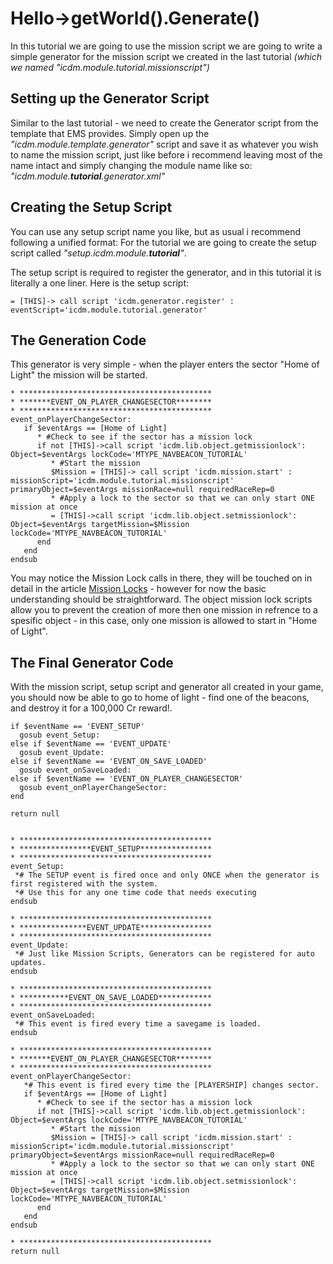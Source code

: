 # Hello->getWorld().Generate() #

In this tutorial we are going to use the mission script we are going to write a simple generator for the mission script we created in the last tutorial _(which we named "icdm.module.tutorial.missionscript")_

## Setting up the Generator Script ##
Similar to the last tutorial - we need to create the Generator script from the template that EMS provides. Simply open up the _"icdm.module.template.generator"_ script and save it as whatever you wish to name the mission script, just like before i recommend leaving most of the name intact and simply changing the module name like so: _"icdm.module.**tutorial**.generator.xml"_

## Creating the Setup Script ##
You can use any setup script name you like, but as usual i recommend following a unified format: For the tutorial we are going to create the setup script called _"setup.icdm.module.**tutorial**"_.

The setup script is required to register the generator, and in this tutorial it is literally a one liner. Here is the setup script:

```
= [THIS]-> call script 'icdm.generator.register' : eventScript='icdm.module.tutorial.generator'
```

## The Generation Code ##
This generator is very simple - when the player enters the sector "Home of Light" the mission will be started.

```
* *******************************************
* *******EVENT_ON_PLAYER_CHANGESECTOR********
* *******************************************
event_onPlayerChangeSector:
   if $eventArgs == [Home of Light]
      * #Check to see if the sector has a mission lock
      if not [THIS]->call script 'icdm.lib.object.getmissionlock': Object=$eventArgs lockCode='MTYPE_NAVBEACON_TUTORIAL'
         * #Start the mission
         $Mission = [THIS]-> call script 'icdm.mission.start' : missionScript='icdm.module.tutorial.missionscript' primaryObject=$eventArgs missionRace=null requiredRaceRep=0
         * #Apply a lock to the sector so that we can only start ONE mission at once
         = [THIS]->call script 'icdm.lib.object.setmissionlock': Object=$eventArgs targetMission=$Mission lockCode='MTYPE_NAVBEACON_TUTORIAL'
      end
   end
endsub
```
You may notice the Mission Lock calls in there, they will be touched on in detail in the article [Mission Locks](EMS_Tut_Locks.md) - however for now the basic understanding should be straightforward. The object mission lock scripts allow you to prevent the creation of more then one mission in refrence to a spesific object - in this case, only one mission is allowed to start in "Home of Light".

## The Final Generator Code ##
With the mission script, setup script and generator all created in your game, you should now be able to go to home of light - find one of the beacons, and destroy it for a 100,000 Cr reward!.

```
if $eventName == 'EVENT_SETUP'
  gosub event_Setup:
else if $eventName == 'EVENT_UPDATE'
  gosub event_Update:
else if $eventName == 'EVENT_ON_SAVE_LOADED'
  gosub event_onSaveLoaded:
else if $eventName == 'EVENT_ON_PLAYER_CHANGESECTOR'
  gosub event_onPlayerChangeSector:
end

return null


* *******************************************
* ****************EVENT_SETUP****************
* *******************************************
event_Setup:
 *# The SETUP event is fired once and only ONCE when the generator is first registered with the system.
 *# Use this for any one time code that needs executing
endsub

* *******************************************
* ***************EVENT_UPDATE****************
* *******************************************
event_Update:
 *# Just like Mission Scripts, Generators can be registered for auto updates.
endsub

* *******************************************
* ***********EVENT_ON_SAVE_LOADED************
* *******************************************
event_onSaveLoaded:
 *# This event is fired every time a savegame is loaded.
endsub

* *******************************************
* *******EVENT_ON_PLAYER_CHANGESECTOR********
* *******************************************
event_onPlayerChangeSector:
   *# This event is fired every time the [PLAYERSHIP] changes sector.
   if $eventArgs == [Home of Light]
      * #Check to see if the sector has a mission lock
      if not [THIS]->call script 'icdm.lib.object.getmissionlock': Object=$eventArgs lockCode='MTYPE_NAVBEACON_TUTORIAL'
         * #Start the mission
         $Mission = [THIS]-> call script 'icdm.mission.start' : missionScript='icdm.module.tutorial.missionscript' primaryObject=$eventArgs missionRace=null requiredRaceRep=0
         * #Apply a lock to the sector so that we can only start ONE mission at once
         = [THIS]->call script 'icdm.lib.object.setmissionlock': Object=$eventArgs targetMission=$Mission lockCode='MTYPE_NAVBEACON_TUTORIAL'
      end
   end
endsub

* *******************************************
return null
```